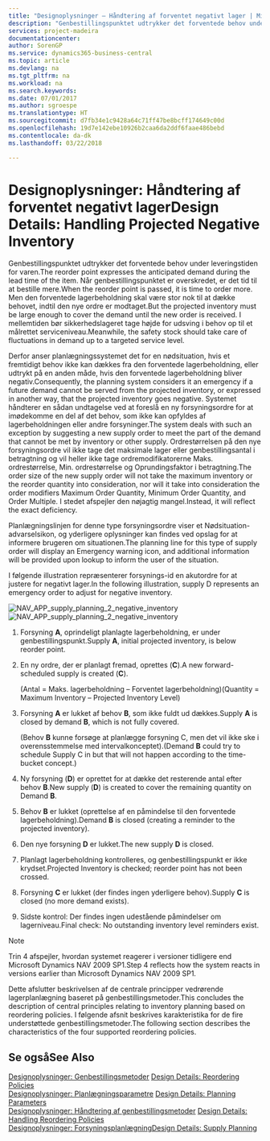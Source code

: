 ```yaml
---
title: "Designoplysninger – Håndtering af forventet negativt lager | Microsoft Docs"
description: "Genbestillingspunktet udtrykker det forventede behov under leveringstiden for varen. Når genbestillingspunktet er overskredet, er det tid til at bestille mere. Men den forventede lagerbeholdning skal være stor nok til at dække behovet, indtil den nye ordre er modtaget. I mellemtiden bør sikkerhedslageret tage højde for udsving i behov op til et målrettet serviceniveau."
services: project-madeira
documentationcenter: 
author: SorenGP
ms.service: dynamics365-business-central
ms.topic: article
ms.devlang: na
ms.tgt_pltfrm: na
ms.workload: na
ms.search.keywords: 
ms.date: 07/01/2017
ms.author: sgroespe
ms.translationtype: HT
ms.sourcegitcommit: d7fb34e1c9428a64c71ff47be8bcff174649c00d
ms.openlocfilehash: 19d7e142ebe10926b2caa6da2ddf6faae486bebd
ms.contentlocale: da-dk
ms.lasthandoff: 03/22/2018

---
```

# <a name="design-details-handling-projected-negative-inventory"></a><span data-ttu-id="dcb40-106">Designoplysninger: Håndtering af forventet negativt lager</span><span class="sxs-lookup"><span data-stu-id="dcb40-106">Design Details: Handling Projected Negative Inventory</span></span>
<span data-ttu-id="dcb40-107">Genbestillingspunktet udtrykker det forventede behov under leveringstiden for varen.</span><span class="sxs-lookup"><span data-stu-id="dcb40-107">The reorder point expresses the anticipated demand during the lead time of the item.</span></span> <span data-ttu-id="dcb40-108">Når genbestillingspunktet er overskredet, er det tid til at bestille mere.</span><span class="sxs-lookup"><span data-stu-id="dcb40-108">When the reorder point is passed, it is time to order more.</span></span> <span data-ttu-id="dcb40-109">Men den forventede lagerbeholdning skal være stor nok til at dække behovet, indtil den nye ordre er modtaget.</span><span class="sxs-lookup"><span data-stu-id="dcb40-109">But the projected inventory must be large enough to cover the demand until the new order is received.</span></span> <span data-ttu-id="dcb40-110">I mellemtiden bør sikkerhedslageret tage højde for udsving i behov op til et målrettet serviceniveau.</span><span class="sxs-lookup"><span data-stu-id="dcb40-110">Meanwhile, the safety stock should take care of fluctuations in demand up to a targeted service level.</span></span>  

 <span data-ttu-id="dcb40-111">Derfor anser planlægningssystemet det for en nødsituation, hvis et fremtidigt behov ikke kan dækkes fra den forventede lagerbeholdning, eller udtrykt på en anden måde, hvis den forventede lagerbeholdning bliver negativ.</span><span class="sxs-lookup"><span data-stu-id="dcb40-111">Consequently, the planning system considers it an emergency if a future demand cannot be served from the projected inventory, or expressed in another way, that the projected inventory goes negative.</span></span> <span data-ttu-id="dcb40-112">Systemet håndterer en sådan undtagelse ved at foreslå en ny forsyningsordre for at imødekomme en del af det behov, som ikke kan opfyldes af lagerbeholdningen eller andre forsyninger.</span><span class="sxs-lookup"><span data-stu-id="dcb40-112">The system deals with such an exception by suggesting a new supply order to meet the part of the demand that cannot be met by inventory or other supply.</span></span> <span data-ttu-id="dcb40-113">Ordrestørrelsen på den nye forsyningsordre vil ikke tage det maksimale lager eller genbestillingsantal i betragtning og vil heller ikke tage ordremodifikatorerne Maks. ordrestørrelse, Min. ordrestørrelse og Oprundingsfaktor i betragtning.</span><span class="sxs-lookup"><span data-stu-id="dcb40-113">The order size of the new supply order will not take the maximum inventory or the reorder quantity into consideration, nor will it take into consideration the order modifiers Maximum Order Quantity, Minimum Order Quantity, and Order Multiple.</span></span> <span data-ttu-id="dcb40-114">I stedet afspejler den nøjagtig mangel.</span><span class="sxs-lookup"><span data-stu-id="dcb40-114">Instead, it will reflect the exact deficiency.</span></span>  

 <span data-ttu-id="dcb40-115">Planlægningslinjen for denne type forsyningsordre viser et Nødsituation-advarselsikon, og yderligere oplysninger kan findes ved opslag for at informere brugeren om situationen.</span><span class="sxs-lookup"><span data-stu-id="dcb40-115">The planning line for this type of supply order will display an Emergency warning icon, and additional information will be provided upon lookup to inform the user of the situation.</span></span>  

 <span data-ttu-id="dcb40-116">I følgende illustration repræsenterer forsynings-id en akutordre for at justere for negativt lager.</span><span class="sxs-lookup"><span data-stu-id="dcb40-116">In the following illustration, supply D represents an emergency order to adjust for negative inventory.</span></span>  

 <span data-ttu-id="dcb40-117">![](media/nav_app_supply_planning_2_negative_inventory.png "NAV_APP_supply_planning_2_negative_inventory")</span><span class="sxs-lookup"><span data-stu-id="dcb40-117">![](media/nav_app_supply_planning_2_negative_inventory.png "NAV_APP_supply_planning_2_negative_inventory")</span></span>  

1.  <span data-ttu-id="dcb40-118">Forsyning **A**, oprindeligt planlagte lagerbeholdning, er under genbestillingspunkt.</span><span class="sxs-lookup"><span data-stu-id="dcb40-118">Supply **A**, initial projected inventory, is below reorder point.</span></span>  

2.  <span data-ttu-id="dcb40-119">En ny ordre, der er planlagt fremad, oprettes (**C**).</span><span class="sxs-lookup"><span data-stu-id="dcb40-119">A new forward-scheduled supply is created (**C**).</span></span>  

     <span data-ttu-id="dcb40-120">(Antal = Maks. lagerbeholdning – Forventet lagerbeholdning)</span><span class="sxs-lookup"><span data-stu-id="dcb40-120">(Quantity = Maximum Inventory – Projected Inventory Level)</span></span>  

3.  <span data-ttu-id="dcb40-121">Forsyning **A** er lukket af behov **B**, som ikke fuldt ud dækkes.</span><span class="sxs-lookup"><span data-stu-id="dcb40-121">Supply **A** is closed by demand **B**, which is not fully covered.</span></span>  

     <span data-ttu-id="dcb40-122">(Behov **B** kunne forsøge at planlægge forsyning C, men det vil ikke ske i overensstemmelse med intervalkonceptet).</span><span class="sxs-lookup"><span data-stu-id="dcb40-122">(Demand **B** could try to schedule Supply C in but that will not happen according to the time-bucket concept.)</span></span>  

4.  <span data-ttu-id="dcb40-123">Ny forsyning (**D**) er oprettet for at dække det resterende antal efter behov **B**.</span><span class="sxs-lookup"><span data-stu-id="dcb40-123">New supply (**D**) is created to cover the remaining quantity on Demand **B**.</span></span>  

5.  <span data-ttu-id="dcb40-124">Behov **B** er lukket (oprettelse af en påmindelse til den forventede lagerbeholdning).</span><span class="sxs-lookup"><span data-stu-id="dcb40-124">Demand **B** is closed (creating a reminder to the projected inventory).</span></span>  

6.  <span data-ttu-id="dcb40-125">Den nye forsyning **D** er lukket.</span><span class="sxs-lookup"><span data-stu-id="dcb40-125">The new supply **D** is closed.</span></span>  

7.  <span data-ttu-id="dcb40-126">Planlagt lagerbeholdning kontrolleres, og genbestillingspunkt er ikke krydset.</span><span class="sxs-lookup"><span data-stu-id="dcb40-126">Projected Inventory is checked; reorder point has not been crossed.</span></span>  

8.  <span data-ttu-id="dcb40-127">Forsyning **C** er lukket (der findes ingen yderligere behov).</span><span class="sxs-lookup"><span data-stu-id="dcb40-127">Supply **C** is closed (no more demand exists).</span></span>  

9. <span data-ttu-id="dcb40-128">Sidste kontrol: Der findes ingen udestående påmindelser om lagerniveau.</span><span class="sxs-lookup"><span data-stu-id="dcb40-128">Final check: No outstanding inventory level reminders exist.</span></span>  

> [!NOTE]  
>  <span data-ttu-id="dcb40-129">Trin 4 afspejler, hvordan systemet reagerer i versioner tidligere end Microsoft Dynamics NAV 2009 SP1.</span><span class="sxs-lookup"><span data-stu-id="dcb40-129">Step 4 reflects how the system reacts in versions earlier than Microsoft Dynamics NAV 2009 SP1.</span></span>  

 <span data-ttu-id="dcb40-130">Dette afslutter beskrivelsen af de centrale principper vedrørende lagerplanlægning baseret på genbestillingsmetoder.</span><span class="sxs-lookup"><span data-stu-id="dcb40-130">This concludes the description of central principles relating to inventory planning based on reordering policies.</span></span> <span data-ttu-id="dcb40-131">I følgende afsnit beskrives karakteristika for de fire understøttede genbestillingsmetoder.</span><span class="sxs-lookup"><span data-stu-id="dcb40-131">The following section describes the characteristics of the four supported reordering policies.</span></span>  

## <a name="see-also"></a><span data-ttu-id="dcb40-132">Se også</span><span class="sxs-lookup"><span data-stu-id="dcb40-132">See Also</span></span>  
 <span data-ttu-id="dcb40-133">[Designoplysninger: Genbestillingsmetoder](design-details-reordering-policies.md) </span><span class="sxs-lookup"><span data-stu-id="dcb40-133">[Design Details: Reordering Policies](design-details-reordering-policies.md) </span></span>  
 <span data-ttu-id="dcb40-134">[Designoplysninger: Planlægningsparametre](design-details-planning-parameters.md) </span><span class="sxs-lookup"><span data-stu-id="dcb40-134">[Design Details: Planning Parameters](design-details-planning-parameters.md) </span></span>  
 <span data-ttu-id="dcb40-135">[Designoplysninger: Håndtering af genbestillingsmetoder](design-details-handling-reordering-policies.md) </span><span class="sxs-lookup"><span data-stu-id="dcb40-135">[Design Details: Handling Reordering Policies](design-details-handling-reordering-policies.md) </span></span>  
 [<span data-ttu-id="dcb40-136">Designoplysninger: Forsyningsplanlægning</span><span class="sxs-lookup"><span data-stu-id="dcb40-136">Design Details: Supply Planning</span></span>](design-details-supply-planning.md)


